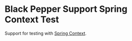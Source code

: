 Black Pepper Support Spring Context Test
========================================

Support for testing with
[Spring Context](http://docs.spring.io/spring/docs/current/spring-framework-reference/html/beans.html).
